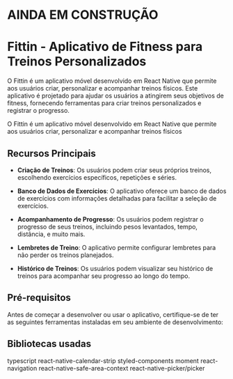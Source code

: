 # AINDA EM CONSTRUÇÃO

# Fittin - Aplicativo de Fitness para Treinos Personalizados

O Fittin é um aplicativo móvel desenvolvido em React Native que permite aos usuários criar, personalizar e acompanhar treinos físicos. Este aplicativo é projetado para ajudar os usuários a atingirem seus objetivos de fitness, fornecendo ferramentas para criar treinos personalizados e registrar o progresso.

O Fittin é um aplicativo móvel desenvolvido em React Native que permite aos usuários criar, personalizar e acompanhar treinos físicos

## Recursos Principais

- **Criação de Treinos**: Os usuários podem criar seus próprios treinos, escolhendo exercícios específicos, repetições e séries.

- **Banco de Dados de Exercícios**: O aplicativo oferece um banco de dados de exercícios com informações detalhadas para facilitar a seleção de exercícios.

- **Acompanhamento de Progresso**: Os usuários podem registrar o progresso de seus treinos, incluindo pesos levantados, tempo, distância, e muito mais.

- **Lembretes de Treino**: O aplicativo permite configurar lembretes para não perder os treinos planejados.

- **Histórico de Treinos**: Os usuários podem visualizar seu histórico de treinos para acompanhar seu progresso ao longo do tempo.

## Pré-requisitos

Antes de começar a desenvolver ou usar o aplicativo, certifique-se de ter as seguintes ferramentas instaladas em seu ambiente de desenvolvimento:

## Bibliotecas usadas

typescript
react-native-calendar-strip
styled-components
moment
react-navigation
react-native-safe-area-context
react-native-picker/picker
